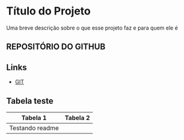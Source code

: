 
# Título do Projeto

Uma breve descrição sobre o que esse projeto faz e para quem ele é

## REPOSITÓRIO DO GITHUB

## Links 

- [GIT](https://github.com/Czadriel/git.git)
## Tabela teste
| Tabela 1 | Tabela 2 |
|----------|----------|
|Testando readme|

